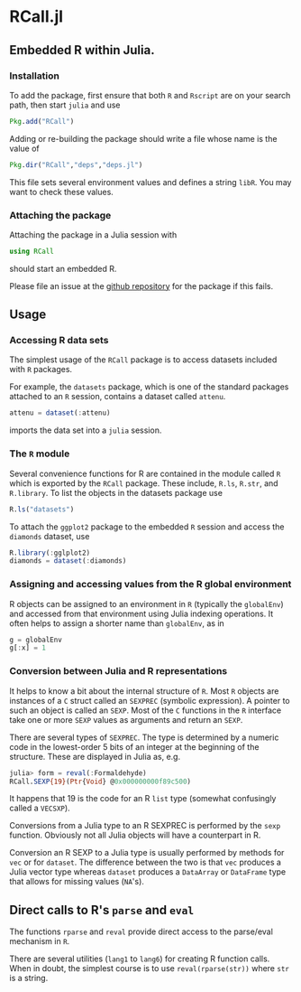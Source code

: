 # RCall.jl

## Embedded R within Julia.

### Installation
To add the package, first ensure that both `R` and `Rscript` are on your search path, then start
`julia` and use
```julia
Pkg.add("RCall")
```

Adding or re-building the package should write a file whose name is the value of
```julia
Pkg.dir("RCall","deps","deps.jl")
```
This file sets several environment values and defines a string `libR`.  You may want to check these values.

### Attaching the package
Attaching the package in a Julia session with
```julia
using RCall
```
should start an embedded R.

Please file an issue at the [github repository](https://github.com/JuliaStats/RCall.jl) for the package if this fails.

## Usage

### Accessing R data sets

The simplest usage of the `RCall` package is to access datasets included with `R` packages.

For example, the `datasets` package, which is one of the standard packages attached to an `R` session, contains a dataset called `attenu`.
```julia
attenu = dataset(:attenu)
```
imports the data set into a `julia` session.

### The `R` module

Several convenience functions for R are contained in the module called `R` which is exported by the `RCall` package.  These include, `R.ls`, `R.str`, and `R.library`.  To list the objects in the datasets package use
```julia
R.ls("datasets")
```

To attach the `ggplot2` package to the embedded `R` session and access the `diamonds` dataset, use
```julia
R.library(:gglplot2)
diamonds = dataset(:diamonds)
```

### Assigning and accessing values from the R global environment

R objects can be assigned to an environment in `R` (typically the `globalEnv`) and accessed from that environment using Julia indexing operations.  It often helps to assign a shorter name than `globalEnv`, as in
```julia
g = globalEnv
g[:x] = 1
```

### Conversion between Julia and R representations

It helps to know a bit about the internal structure of `R`.
Most `R` objects are instances of a `C` struct called an `SEXPREC` (symbolic expression).  A pointer to such an object is called an `SEXP`.  Most of the `C` functions in the `R` interface take one or more `SEXP` values as arguments and return an `SEXP`.

There are several types of `SEXPREC`.  The type is determined by a numeric code in the lowest-order 5 bits of an integer at the beginning of the structure.  These are displayed in Julia as, e.g.
````julia
julia> form = reval(:Formaldehyde)
RCall.SEXP{19}(Ptr{Void} @0x000000000f89c500)
````
It happens that 19 is the code for an R `list` type (somewhat confusingly called a `VECSXP`).

Conversions from a Julia type to an R SEXPREC is performed by the `sexp` function.
Obviously not all Julia objects will have a counterpart in R.

Conversion an R SEXP to a Julia type is usually performed by methods for `vec` or for `dataset`.  The difference between the two is that `vec` produces a Julia vector type whereas `dataset` produces a `DataArray` or `DataFrame` type that allows for missing values (`NA`'s).

## Direct calls to R's `parse` and `eval`

The functions `rparse` and `reval` provide direct access to the parse/eval mechanism in `R`.

There are several utilities (`lang1` to `lang6`) for creating R function calls.
When in doubt, the simplest course is to use `reval(rparse(str))` where `str` is a string.
